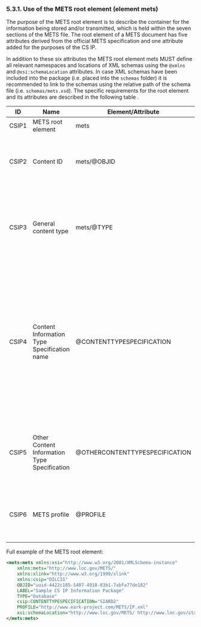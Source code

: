 ### 5.3.1.	Use of the METS root element (element mets)
The purpose of the METS root element is to describe the container for the information being stored and/or transmitted, which is held within the seven sections of the METS file. The root element of a METS document has five attributes derived from the official METS specification and one attribute added for the purposes of the CS IP.

In addition to these six attributes the METS root element mets MUST define all relevant namespaces and locations of XML schemas using the `@xmlns` and `@xsi:schemaLocation` attributes. In case XML schemas have been included into the package (i.e. placed into the `schemas` folder) it is recommended to link to the schemas using the relative path of the schema file (i.e. `schemas/mets.xsd`). The specific requirements for the root element and its attributes are described in the following table .

| ID | Name | Element/Attribute | Description and usage | Cardinality |
| -- | ---- | ----------------- | --------------------- | ----------- |
| <a name="CSIP1"></a>CSIP1 | METS root element   | mets | The root level element that is required in all METS documents | 1..1 |
| <a name="CSIP2"></a>CSIP2 | Content ID | mets/@OBJID | Mandatory in this specification. It is recommended that it be the same as the name or ID of the package (the name of the root folder). The OBJID must meet the principle of being unique at least across the repository | 1..1 |
| <a name="CSIP3"></a>CSIP3 |  General content type | mets/@TYPE | Mandatory in this specification. The TYPE attribute must be used for identifying the type of the package (genre), for example ERMS, RDBMS, digitised construction plans. However, there is no fixed vocabulary and as such implementers are welcome to use values most suitable for their needs.| 1..1 |
| <a name="CSIP4"></a>CSIP4 | Content Information Type Specification name | @CONTENTTYPESPECIFICATION | An attribute added by this specification. It describes which content information type specification is used for the content. Values of the attribute are fixed in the following vocabulary:<br/>1. SMURFERMS<br/>2. SMURFSFSB<br/>3. SIARD1<br/>4. SIARD2<br/>5. SIARDDK<br/>6. GeoVectorGML<br/>7. GeoRasterGeotiff<br/>8. MIXED<br/>9. OTHER<br/>NB The vocabulary is extensible as additional content information type specifications are developed. | 1..1 |
| <a name="CSIP5"></a>CSIP5 | Other Content Information Type Specification | @OTHERCONTENTTYPESPECIFICATION | An attribute added by this specification. In case the value "OTHER" has been selected for the @CONTENTTYPESPECIFICATION attribute, this attribute MUST be used to record the name of the content information type specification  | 0..1 |
| <a name="CSIP6"></a>CSIP6 | METS profile | @PROFILE | Mandatory in this specification. The PROFILE attribute has to have as its value the URL of the used profile. When this profile is implemented as is the value is the URL for the official CS IP METS Profile. | 1..1 |

Full example of the METS root element:
```xml
<mets:mets xmlns:xsi="http://www.w3.org/2001/XMLSchema-instance"
    xmlns:mets="http://www.loc.gov/METS/"
    xmlns:xlink="http://www.w3.org/1999/xlink"
    xmlns:csip="DILCIS"
    OBJID="uuid-4422c185-5407-4918-83b1-7abfa77de182"
    LABEL="Sample CS IP Information Package"
    TYPE="Database"
    csip:CONTENTTYPESPECIFICATION="SIARD2"
    PROFILE="http://www.eark-project.com/METS/IP.xml"
    xsi:schemaLocation="http://www.loc.gov/METS/ http://www.loc.gov/standards/mets/mets.xsd http://www.w3.org/1999/xlink http://www.loc.gov/standards/mets/xlink.xsd">
</mets:mets>
```
